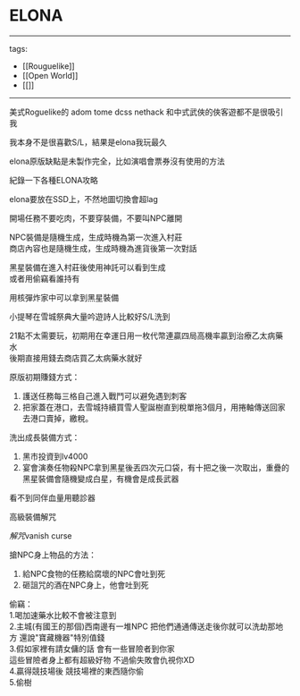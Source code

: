 # ELONA

---
tags:
  - [[Rouguelike]]
  - [[Open World]]
  - [[]]
---

美式Roguelike的 adom tome dcss nethack 和中式武俠的俠客遊都不是很吸引我  

我本身不是很喜歡S/L，結果是elona我玩最久  

elona原版缺點是未製作完全，比如演唱會票券沒有使用的方法  


紀錄一下各種ELONA攻略  

elona要放在SSD上，不然地圖切換會超lag  

開場任務不要吃肉，不要穿裝備，不要叫NPC離開  

NPC裝備是隨機生成，生成時機為第一次進入村莊  
商店內容也是隨機生成，生成時機為進貨後第一次對話  

黑星裝備在進入村莊後使用神託可以看到生成  
或者用偷竊看誰持有  

用核彈炸家中可以拿到黑星裝備  

小提琴在雪城祭典大量吟遊詩人比較好S/L洗到  

21點不太需要玩，初期用在幸運日用一枚代幣連贏四局高機率贏到治療乙太病藥水  
後期直接用錢去商店買乙太病藥水就好  


原版初期賺錢方式：  
1. 護送任務每三格自己進入戰鬥可以避免遇到刺客  
2. 把家蓋在港口，去雪城持續買雪人聖誕樹直到稅單拖3個月，用捲軸傳送回家去港口賣掉，繳稅。  

洗出成長裝備方式：  
1. 黑市投資到lv4000  
2. 宴會演奏任物殺NPC拿到黑星後丟四次元口袋，有十把之後一次取出，重疊的黑星裝備會隨機變成白星，有機會是成長武器  


看不到同伴血量用聽診器  

高級裝備解咒  

*解咒*vanish curse  

  

搶NPC身上物品的方法：  

1. 給NPC食物的任務給腐壞的NPC會吐到死
2. 砸詛咒的酒在NPC身上，他會吐到死  

偷竊：  
1.喝加速藥水比較不會被注意到  
2.主城(有國王的那個)西南邊有一堆NPC 把他們通通傳送走後你就可以洗劫那地方 還說"寶藏機器"特別值錢  
3.假如家裡有請女傭的話 會有一些冒險者到你家  
這些冒險者身上都有超級好物 不過偷失敗會仇視你XD  
4.贏得競技場後 競技場裡的東西隨你偷  
5.偷樹  